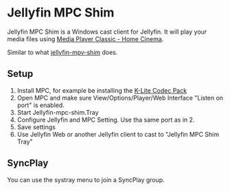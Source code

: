 # Jellyfin MPC Shim

Jellyfin MPC Shim is a Windows cast client for Jellyfin. It will play your media files using [Media Player Classic - Home Cinema](https://github.com/clsid2/mpc-hc).

Similar to what [jellyfin-mpv-shim](https://github.com/jellyfin/jellyfin-mpv-shim) does.

## Setup

1. Install MPC, for example be installing the [K-Lite Codec Pack](https://codecguide.com/download_kl.htm)
1. Open MPC and make sure View/Options/Player/Web Interface "Listen on port" is enabled.
1. Start Jellyfin-mpc-shim.Tray
1. Configure Jellyfin and MPC Setting. Use tha same port as in 2.
1. Save settings
1. Use Jellyfin Web or another Jellyfin client to cast to "Jellyfin MPC Shim Tray"

## SyncPlay

You can use the systray menu to join a SyncPlay group.
